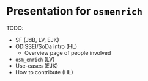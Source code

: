 # Presentation for `osmenrich`

TODO:

- SF (JdB, LV, EJK)
- ODISSEI/SoDa intro (HL)
	- Overview page of people involved
- `osm_enrich` (LV)
- Use-cases (EJK)
- How to contribute (HL)

